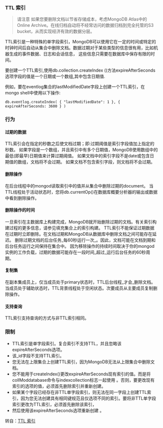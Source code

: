 ### TTL 索引
> 请注意
如果您要删除文档以节省存储成本，考虑MongoDB Atlas中的Online Archive。在线归档自动将不经常访问的数据归档到完全托管的S3 bucket，从而实现经济有效的数据分层。

TTL索引是一种特殊的单字段索引，MongoDB可以使用它在一定的时间或特定的时钟时间后自动从集合中删除文档。数据过期对于某些类型的信息很有用，比如机器生成的事件数据、日志和会话信息，
这些信息只需要在数据库中保存有限的时间。

要创建一个TTL索引,使用db.collection.createIndex ()方法expireAfterSeconds选项字段的值是一个日期或一个数组,其中包含日期值.

例如，要在eventlog集合的lastModifiedDate字段上创建一个TTL索引，在mongo shell中使用以下操作:
```
db.eventlog.createIndex( { "lastModifiedDate": 1 }, { expireAfterSeconds: 3600 } )
```
### 行为
#### 过期的数据
TTL索引会在指定的秒数之后使文档过期；即:过期阈值是索引字段值加上指定的秒数。
如果字段是一个数组，并且索引中有多个日期值，MongoDB使用数组中的最低(即最早)日期值来计算过期阈值。
如果文档中的索引字段不是date或包含日期值的数组，文档将不会过期。
如果文档不包含索引字段，则文档将不会过期。

#### 删除操作
在后台线程中的mongod读取索引中的值并从集合中删除过期的document。
当TTL线程处于活动状态时，您将db.currentOp()在数据库概要分析器的输出或数据中看到删除操作。
#### 删除操作的时间
一旦索引在主数据库上构建完成，MongoDB就开始删除过期的文档。有关索引构建过程的更多信息，请参见填充集合上的索引构建。
TTL索引不能保证过期数据在过期时立即删除。在文档过期和MongoDB从数据库中删除文档之间可能存在延迟。
删除过期文档的后台任务_每60秒运行一次_。因此，文档可能在文档到期和后台任务运行之间保持在集合中。
因为移除操作的持续时间取决于你的mongod实例的工作负载，过期的数据可能存在一段时间_超过_运行后台任务的60秒周期。
#### 复制集
在副本集成员上，仅当成员处于primary状态时，TTL后台线程_才会_删除文档。当成员处于辅助状态时，TTL背景线程处于空闲状态。次要成员从主要成员复制删除操作。
#### 支持查询
TTL索引支持查询的方式与非TTL索引相同。

### 限制
* TTL索引是单字段索引。复合索引不支持TTL，并且忽略该 expireAfterSeconds选项。
* 该_id字段不支持TTL索引。
* 您无法在上限集合上创建TTL索引，因为MongoDB无法从上限集合中删除文档。
* 您不能用于createIndex()更改expireAfterSeconds现有索引的值。而是将 collModdatabase命令与indexcollection标志一起使用 。否则，要更改现有索引的选项的值，必须首先删除索引并重新创建。
* 如果某个字段已经存在非TTL单字段索引，则无法在同一字段上创建TTL索引，因为您无法创建具有相同键规范且仅选项不同的索引。要将非TTL单字段索引更改为TTL索引，必须首先删除该索引，
* 然后使用该expireAfterSeconds选项重新创建 。

转自：[TTL 索引](https://docs.mongoing.com/indexes/index-properties/ttl-indexes)
